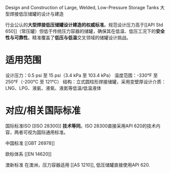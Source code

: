 Design and Construction of Large, Welded, Low-Pressure Storage Tanks
大型焊接低压储罐的设计与建造

行业公认的​**​大型焊接低压储罐设计建造的权威标准​**​。规范设计压力高于[[​API Std 650]]（常压罐）但低于传统压力容器的储罐，确保其在低温、低压工况下的​**​安全性与可靠性​**​。精准覆盖了​**​低压与低温​**​交叉领域的储罐设计挑战。

# 适用范围
设计压力​​：​​0.5 psi 至 15 psi​​（3.4 kPa 至 103.4 kPa）
温度范围​​：​​-330°F 至 250°F​​（-200°C 至 121°C）
结构​​：立式圆柱形焊接储罐，采用​​变壁厚设计​
介质​​：LNG、LPG、液氨、液氧、液氮等低温/低温液体

# 对应/相关国际标准

国际标准ISO​
[[ISO 28300]] **技术等同​**​。ISO 28300直接采用API 620的技术内容，两者可视为国际通用标准。

中国标准
[[GBT 26978]]

欧标体系
[[EN 14620]]

澳新标准
在澳洲，压力容器适用 [[AS 1210]], 低压储罐直接使用API 620.






